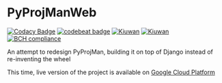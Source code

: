 # PyProjManWeb

[![Codacy Badge](https://api.codacy.com/project/badge/Grade/bcbe43f77a64466e89ecb0d458e0fa7d)](https://www.codacy.com/app/aawadall/PyProjManWeb?utm_source=github.com&utm_medium=referral&utm_content=aawadall/PyProjManWeb&utm_campaign=badger)
[![codebeat badge](https://codebeat.co/badges/1563e091-cc62-41f3-bba6-f1319bd4d4fc)](https://codebeat.co/projects/github-com-aawadall-pyprojmanweb-master)
[![Kiuwan](https://www.kiuwan.com/github/aawadall/PyProjManWeb/badges/security.svg)](https://www.kiuwan.com/github/aawadall/PyProjManWeb)
[![Kiuwan](https://www.kiuwan.com/github/aawadall/PyProjManWeb/badges/quality.svg)](https://www.kiuwan.com/github/aawadall/PyProjManWeb)
[![BCH compliance](https://bettercodehub.com/edge/badge/aawadall/PyProjManWeb?branch=master)](https://bettercodehub.com/)


An attempt to redesign PyProjMan, building it on top of Django instead of re-inventing the wheel

This time, live version of the project is available on [Google Cloud Platform](http://35.202.75.108/projects/1/)
